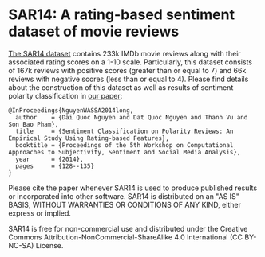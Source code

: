 # SAR14: A rating-based sentiment dataset of movie reviews

[The SAR14 dataset](https://drive.google.com/open?id=14ZXV_RWdBgyLYECd7XJnxf2G2fCEfQkp) contains 233k IMDb movie reviews along with their associated rating scores on a 1-10 scale. Particularly, this dataset consists of 167k reviews with positive scores (greater than or equal to 7) and 66k reviews with negative scores (less than or equal to 4). Please find details about the construction of this dataset as well as results of sentiment polarity classification in [our paper](http://www.aclweb.org/anthology/W14-2621):

    @InProceedings{NguyenWASSA2014long,
      author    = {Dai Quoc Nguyen and Dat Quoc Nguyen and Thanh Vu and Son Bao Pham},
      title     = {Sentiment Classification on Polarity Reviews: An Empirical Study Using Rating-based Features},
      booktitle = {Proceedings of the 5th Workshop on Computational Approaches to Subjectivity, Sentiment and Social Media Analysis},
      year      = {2014},
      pages     = {128--135}
    }
Please cite the paper whenever SAR14 is used to produce published results or incorporated into other software. SAR14 is distributed on an "AS IS" BASIS, WITHOUT WARRANTIES OR CONDITIONS OF ANY KIND, either express or implied.

SAR14 is free for non-commercial use and distributed under the Creative Commons Attribution-NonCommercial-ShareAlike 4.0 International (CC BY-NC-SA) License.    

